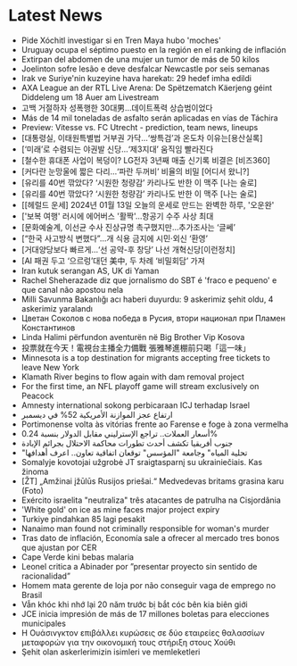 # Latest News
-  Pide Xóchitl investigar si en Tren Maya hubo 'moches'
-  Uruguay ocupa el séptimo puesto en la región en el ranking de inflación
-  Extirpan del abdomen de una mujer un tumor de más de 50 kilos
-  Joelinton sofre lesão e deve desfalcar Newcastle por seis semanas
-  Irak ve Suriye'nin kuzeyine hava harekatı: 29 hedef imha edildi
-  AXA League an der RTL Live Arena: De Spëtzematch Käerjeng géint Diddeleng um 18 Auer am Livestream
-  고백 거절하자 성폭행한 30대男…데이트폭력 상습범이었다
-  Más de 14 mil toneladas de asfalto serán aplicadas en vías de Táchira
-  Preview: Vitesse vs. FC Utrecht - prediction, team news, lineups
-  [대통령실, 이태원특별법 거부권 가닥…‘쌍특검’과 온도차 이유는[용산실록]
-  [‘미래’로 수렴되는 야권발 신당…‘제3지대’ 움직임 빨라진다
-  [철수한 휴대폰 사업이 복덩이? LG전자 3년째 매출 신기록 비결은 [비즈360]
-  [커다란 눈망울에 짧은 다리…‘파란 두꺼비’ 비율의 비밀 [어디서 왔니?]
-  [유리를 40번 깎았다? ‘시원한 청량감’ 카리나도 반한 이 맥주 [나는 술로]
-  [유리를 40번 깎았다? ‘시원한 청량감’ 카리나도 반한 이 맥주 [나는 술로]
-  [[헤럴드 운세] 2024년 01월 13일 오늘의 운세로 만드는 완벽한 하루, '오운완'
-  ['보복 여행' 러시에 에어버스 '활짝'…항공기 수주 사상 최대
-  [문화예술계, 이선균 수사 진상규명 촉구했지만…추가조사는 ‘글쎄’
-  [“한국 사고방식 변했다”…개 식용 금지에 시민·외신 ‘환영’
-  [거대양당보다 빠르게…‘선 공약-후 창당’ 나선 개혁신당[이런정치]
-  [AI 패권 두고 ‘으르렁’대던 美中, 두 차례 ‘비밀회담’ 가져
-  Iran kutuk serangan AS, UK di Yaman
-  Rachel Sheherazade diz que jornalismo do SBT é 'fraco e pequeno' e que canal não apostou nela
-  Milli Savunma Bakanlığı acı haberi duyurdu: 9 askerimiz şehit oldu, 4 askerimiz yaralandı
-  Цветан Соколов с нова победа в Русия, втори национал при Пламен Константинов
-  Linda Halimi përfundon aventurën në Big Brother Vip Kosova
-  投票就在今天！電視台主播全力備戰 張雅琴進棚前只喝「這一味」
-  Minnesota is a top destination for migrants accepting free tickets to leave New York
-  Klamath River begins to flow again with dam removal project
-  For the first time, an NFL playoff game will stream exclusively on Peacock
-  Amnesty international sokong perbicaraan ICJ terhadap Israel
-  ارتفاع عجز الموازنة الأمريكية 52% في ديسمبر
-  Portimonense volta às vitórias frente ao Farense e foge à zona vermelha
-  أسعار العملات.. تراجع الإسترليني مقابل الدولار بنسبة 0.24%
-  جنوب أفريقيا تكشف أحدث تطورات محاكمة الاحتلال بجرائم الإبادة
-  "تحلية المياه" وجامعة "المؤسس" توقعان اتفاقية تعاون.. اعرف أهدافها
-  Somalyje kovotojai užgrobė JT sraigtasparnį su ukrainiečiais. Kas žinoma
-  [ŽT] „Amžinai įžūlūs Rusijos priešai.“ Medvedevas britams grasina karu (Foto)
-  Exército israelita "neutraliza" três atacantes de patrulha na Cisjordânia
-  'White gold' on ice as mine faces major project expiry
-  Turkiye pindahkan 85 lagi pesakit
-  Nanaimo man found not criminally responsible for woman's murder
-  Tras dato de inflación, Economía sale a ofrecer al mercado tres bonos que ajustan por CER
-  Cape Verde kini bebas malaria
-  Leonel critica a Abinader por ”presentar proyecto sin sentido de racionalidad”
-  Homem mata gerente de loja por não conseguir vaga de emprego no Brasil
-  Vẫn khóc khi nhớ lại 20 năm trước bị bắt cóc bên kia biên giới
-  JCE inicia impresión de más de 17 millones boletas para elecciones municipales
-  Η Ουάσινγκτον επιβάλλει κυρώσεις σε δύο εταιρείες θαλασσίων μεταφορών για την οικονομική τους στήριξη στους Χούθι
-  Şehit olan askerlerimizin isimleri ve memleketleri
